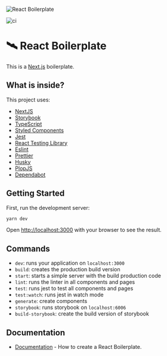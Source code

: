 ![React Boilerplate](https://repository-images.githubusercontent.com/344539899/eb092880-7f96-11eb-882f-56ea0dd51e21)

![ci](https://github.com/thiagofranchin/react-boilerplate/workflows/ci/badge.svg)

<h1>🛰 React Boilerplate</h1>

This is a [Next.js](https://nextjs.org/) boilerplate.

## What is inside?

This project uses:

- [NextJS](https://nextjs.org/)
- [Storybook](https://storybook.js.org/)
- [TypeScript](https://www.typescriptlang.org/)
- [Styled Components](https://styled-components.com/)
- [Jest](https://jestjs.io/)
- [React Testing Library](https://testing-library.com/docs/react-testing-library/intro)
- [Eslint](https://eslint.org/)
- [Prettier](https://prettier.io/)
- [Husky](https://github.com/typicode/husky)
- [PlopJS](https://plopjs.com/)
- [Dependabot](https://dependabot.com/)

## Getting Started

First, run the development server:

```bash
yarn dev
```

Open [http://localhost:3000](http://localhost:3000) with your browser to see the result.

## Commands

- `dev`: runs your application on `localhost:3000`
- `build`: creates the production build version
- `start`: starts a simple server with the build production code
- `lint`: runs the linter in all components and pages
- `test`: runs jest to test all components and pages
- `test:watch`: runs jest in watch mode
- `generate`: create components
- `storybook`: runs storybook on `localhost:6006`
- `build-storybook`: create the build version of storybook

## Documentation

- [Documentation](https://www.notion.so/React-Boilerplate-43b2b5c47b2f435e8575a0b98d6fc9c8) - How to create a React Boilerplate.

